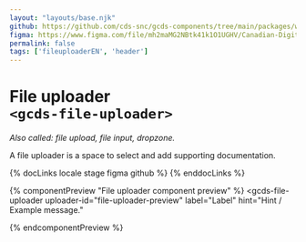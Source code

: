 ```yaml
---
layout: "layouts/base.njk"
github: https://github.com/cds-snc/gcds-components/tree/main/packages/web/src/components/gcds-file-uploader
figma: https://www.figma.com/file/mh2maMG2NBtk41k1O1UGHV/Canadian-Digital-Service%E2%80%A8---GC-Design-System?node-id=963%3A2472&t=ciEmm7GYyGAY73zZ-0
permalink: false
tags: ['fileuploaderEN', 'header']
---
```


# File uploader <br>`<gcds-file-uploader>`

_Also called: file upload, file input, dropzone._

A file uploader is a space to select and add supporting documentation.

{% docLinks locale stage figma github %}
{% enddocLinks %}

{% componentPreview "File uploader component preview" %}
<gcds-file-uploader
  uploader-id="file-uploader-preview"
  label="Label"
  hint="Hint / Example message."
></gcds-file-uploader>
{% endcomponentPreview %}
